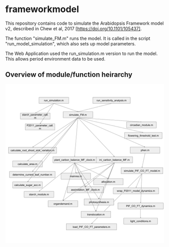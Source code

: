 # frameworkmodel

This repository contains code to simulate the Arabidopsis Framework model v2, described in Chew et al, 2017 [https://doi.org/10.1101/105437].

The function "simulate_FM.m" runs the model.
It is called in the script "run_model_simulation", which also sets up model parameters.

The Web Application used the run_simulation.m version to run the model. This allows
period environment data to be used.


## Overview of module/function heirarchy

![My image](img/framework_model_code_schematic.png)
